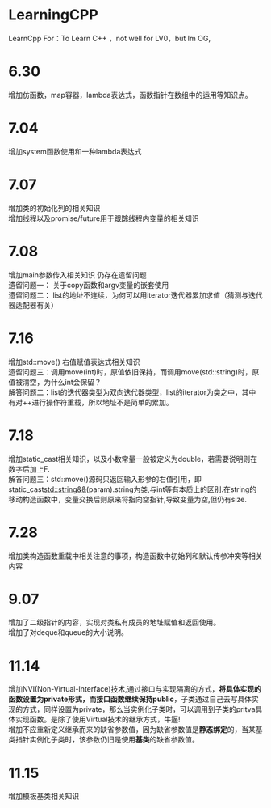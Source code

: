 # LearningCPP
LearnCpp
For：To Learn C++ ，not well for LV0，but Im OG,

# 6.30
增加仿函数，map容器，lambda表达式，函数指针在数组中的运用等知识点。

# 7.04
增加system函数使用和一种lambda表达式

# 7.07
增加类的初始化列的相关知识  
增加线程以及promise/future用于跟踪线程内变量的相关知识

# 7.08
增加main参数传入相关知识 仍存在遗留问题  
遗留问题一： 关于copy函数和argv变量的嵌套使用  
遗留问题二： list的地址不连续，为何可以用iterator迭代器累加求值（猜测与迭代器适配器有关）

# 7.16
增加std::move() 右值赋值表达式相关知识  
遗留问题三：调用move(int)时，原值依旧保持，而调用move(std::string)时，原值被清空，为什么int会保留？  
解答问题二：list的迭代器类型为双向迭代器类型，list的iterator为类之中，其中有对++进行操作符重载，所以地址不是简单的累加。  

# 7.18
增加static_cast相关知识，以及小数常量一般被定义为double，若需要说明则在数字后加上F.  
解答问题三：std::move()源码只返回输入形参的右值引用，即static_cast<std::string&&>(param).string为类,与int等有本质上的区别.在string的移动构造函数中，变量交换后则原来将指向空指针,导致变量为空,但仍有size.  

# 7.28  
增加类构造函数重载中相关注意的事项，构造函数中初始列和默认传参冲突等相关内容  

# 9.07  
增加了二级指针的内容，实现对类私有成员的地址赋值和返回使用。  
增加了对deque和queue的大小说明。

# 11.14
增加NVI(Non-Virtual-Interface)技术,通过接口与实现隔离的方式，**将具体实现的函数设置为private形式，而接口函数继续保持public**，子类通过自己去写具体实现的方式，同样设置为private，那么当实例化子类时，可以调用到子类的pritva具体实现函数。是除了使用Virtual技术的继承方式，牛逼!  
增加不应重新定义继承而来的缺省参数值，因为缺省参数值是**静态绑定**的，当某基类指针实例化子类时，该参数仍旧是使用**基类**的缺省参数值。  

# 11.15  
增加模板基类相关知识

